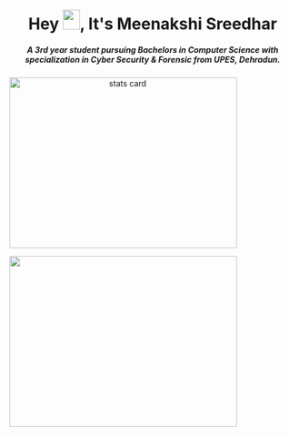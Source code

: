 <h1 align="center"> Hey <img src="https://raw.githubusercontent.com/MartinHeinz/MartinHeinz/master/wave.gif" width="30px"
height="35"
width="35" />, It's Meenakshi Sreedhar
</h1> 
<h5 align="center">
A 3rd year student pursuing Bachelors in Computer Science with specialization in Cyber Security & Forensic from UPES, Dehradun.  
</h5>
<p>
<a align= "center" href="https://github.com/meenakshi-sreedhar">
<img alt= "stats card" height="300px" width="400" src="https://github-readme-streak-stats.herokuapp.com/?user=meenakshi-sreedhar&theme=midnight-purple">
 </a>
</p>
<img height="300px" width="400" src="https://github-readme-stats.vercel.app/api?username=meenakshi&count_private=true&theme=midnight-purple&show_icons=true" />


